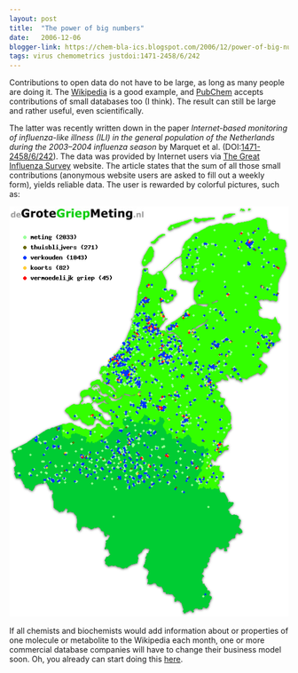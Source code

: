 ```yaml
---
layout: post
title:  "The power of big numbers"
date:   2006-12-06
blogger-link: https://chem-bla-ics.blogspot.com/2006/12/power-of-big-numbers.html
tags: virus chemometrics justdoi:1471-2458/6/242
---
```


Contributions to open data do not have to be large, as long as many people are doing it. The
[Wikipedia](http://wikipedia.org/) is a good example, and [PubChem](http://pubchem.ncbi.nlm.nih.gov/)
accepts contributions of small databases too (I think). The result can still be large and rather useful, even scientifically.

The latter was recently written down in the paper *Internet-based monitoring of influenza-like illness (ILI) in the general
population of the Netherlands during the 2003–2004 influenza season* by Marquet et al. (DOI:[1471-2458/6/242](https://doi.org/1471-2458/6/242)).
The data was provided by Internet users via [The Great Influenza Survey](http://www.degrotegriepmeting.nl/) website. The article states that
the sum of all those small contributions (anonymous website users are asked to fill out a weekly form), yields reliable data. The user is
rewarded by colorful pictures, such as:

![](/assets/images/alles_2006-12-06.png)

If all chemists and biochemists would add information about or properties of one molecule or metabolite to the Wikipedia each month,
one or more commercial database companies will have to change their business model soon. Oh, you already can start doing this
[here](http://en.wikipedia.org/wiki/Portal:Chemistry).

